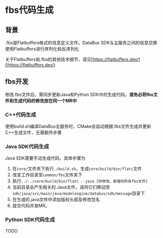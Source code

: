 # fbs代码生成

## 背景

.fbs是Flatbuffers格式的信息定义文件。DataBus SDK与主服务之间的信息交换使用Flatbuffers进行序列化和反序列化

关于Flatbuffers和.fbs的其他技术细节，请见[https://flatbuffers.dev/](!https://flatbuffers.dev/)

## fbs开发

修改.fbs文件后，需同步更新Java和Python SDK中的生成代码。**请务必将fbs文件和生成代码的修改放在同一个MR中**

### C++代码生成

使用build.sh编译DataBus主服务时，CMake会自动根据.fbs文件生成并更新C++生成文件，无需额外步骤

### Java SDK代码生成

Java SDK需要手动生成代码，具体步骤为

1. 在`core/`文件夹下执行`./build.sh`，生成`core/build/bin/flatc`文件
2. 改变工作目录至`common/fbs`文件夹下
3. 执行`../../core/build/bin/flatc --java [你修改、新增的所有fbs文件]`
4. 当前目录会产生相关的.Java文件，请将它们移动至`sdk/java/src/main/java/modelengine/databus/sdk/message`目录下
5. 在生成的.java文件中添加版权头部及修改包名
6. 提交代码并发MR。

### Python SDK代码生成

TODO
